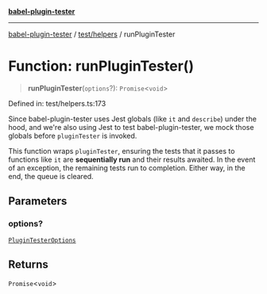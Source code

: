 [**babel-plugin-tester**](../../../README.md)

***

[babel-plugin-tester](../../../README.md) / [test/helpers](../README.md) / runPluginTester

# Function: runPluginTester()

> **runPluginTester**(`options`?): `Promise`\<`void`\>

Defined in: test/helpers.ts:173

Since babel-plugin-tester uses Jest globals (like `it` and `describe`) under
the hood, and we're also using Jest to test babel-plugin-tester, we mock
those globals before `pluginTester` is invoked.

This function wraps `pluginTester`, ensuring the tests that it passes to
functions like `it` are **sequentially run** and their results awaited. In
the event of an exception, the remaining tests run to completion. Either way,
in the end, the queue is cleared.

## Parameters

### options?

[`PluginTesterOptions`](../../../types/global/interfaces/PluginTesterOptions.md)

## Returns

`Promise`\<`void`\>
